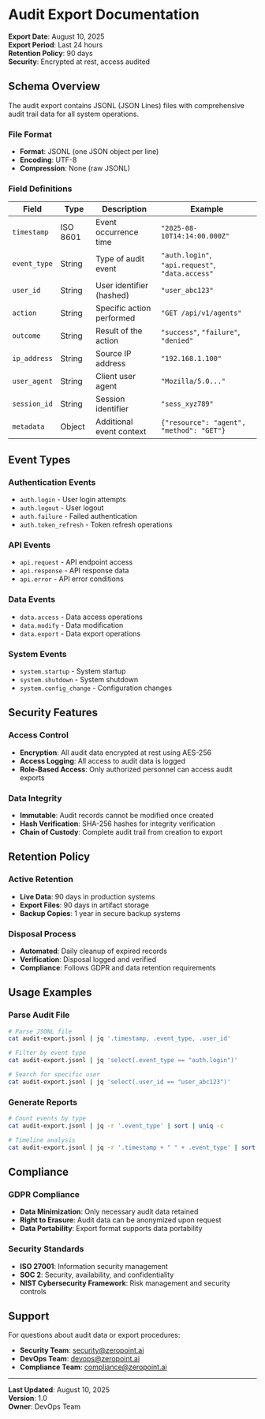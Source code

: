 # Audit Export Documentation

**Export Date**: August 10, 2025  
**Export Period**: Last 24 hours  
**Retention Policy**: 90 days  
**Security**: Encrypted at rest, access audited

## Schema Overview

The audit export contains JSONL (JSON Lines) files with comprehensive audit trail data for all system operations.

### File Format
- **Format**: JSONL (one JSON object per line)
- **Encoding**: UTF-8
- **Compression**: None (raw JSONL)

### Field Definitions

| Field | Type | Description | Example |
|-------|------|-------------|---------|
| `timestamp` | ISO 8601 | Event occurrence time | `"2025-08-10T14:14:00.000Z"` |
| `event_type` | String | Type of audit event | `"auth.login"`, `"api.request"`, `"data.access"` |
| `user_id` | String | User identifier (hashed) | `"user_abc123"` |
| `action` | String | Specific action performed | `"GET /api/v1/agents"` |
| `outcome` | String | Result of the action | `"success"`, `"failure"`, `"denied"` |
| `ip_address` | String | Source IP address | `"192.168.1.100"` |
| `user_agent` | String | Client user agent | `"Mozilla/5.0..."` |
| `session_id` | String | Session identifier | `"sess_xyz789"` |
| `metadata` | Object | Additional event context | `{"resource": "agent", "method": "GET"}` |

## Event Types

### Authentication Events
- `auth.login` - User login attempts
- `auth.logout` - User logout
- `auth.failure` - Failed authentication
- `auth.token_refresh` - Token refresh operations

### API Events
- `api.request` - API endpoint access
- `api.response` - API response data
- `api.error` - API error conditions

### Data Events
- `data.access` - Data access operations
- `data.modify` - Data modification
- `data.export` - Data export operations

### System Events
- `system.startup` - System startup
- `system.shutdown` - System shutdown
- `system.config_change` - Configuration changes

## Security Features

### Access Control
- **Encryption**: All audit data encrypted at rest using AES-256
- **Access Logging**: All access to audit data is logged
- **Role-Based Access**: Only authorized personnel can access audit exports

### Data Integrity
- **Immutable**: Audit records cannot be modified once created
- **Hash Verification**: SHA-256 hashes for integrity verification
- **Chain of Custody**: Complete audit trail from creation to export

## Retention Policy

### Active Retention
- **Live Data**: 90 days in production systems
- **Export Files**: 90 days in artifact storage
- **Backup Copies**: 1 year in secure backup systems

### Disposal Process
- **Automated**: Daily cleanup of expired records
- **Verification**: Disposal logged and verified
- **Compliance**: Follows GDPR and data retention requirements

## Usage Examples

### Parse Audit File
```bash
# Parse JSONL file
cat audit-export.jsonl | jq '.timestamp, .event_type, .user_id'

# Filter by event type
cat audit-export.jsonl | jq 'select(.event_type == "auth.login")'

# Search for specific user
cat audit-export.jsonl | jq 'select(.user_id == "user_abc123")'
```

### Generate Reports
```bash
# Count events by type
cat audit-export.jsonl | jq -r '.event_type' | sort | uniq -c

# Timeline analysis
cat audit-export.jsonl | jq -r '.timestamp + " " + .event_type' | sort
```

## Compliance

### GDPR Compliance
- **Data Minimization**: Only necessary audit data retained
- **Right to Erasure**: Audit data can be anonymized upon request
- **Data Portability**: Export format supports data portability

### Security Standards
- **ISO 27001**: Information security management
- **SOC 2**: Security, availability, and confidentiality
- **NIST Cybersecurity Framework**: Risk management and security controls

## Support

For questions about audit data or export procedures:
- **Security Team**: security@zeropoint.ai
- **DevOps Team**: devops@zeropoint.ai
- **Compliance Team**: compliance@zeropoint.ai

---

**Last Updated**: August 10, 2025  
**Version**: 1.0  
**Owner**: DevOps Team
